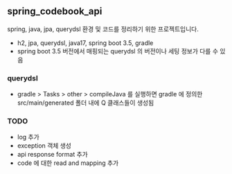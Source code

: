## spring_codebook_api

spring, java, jpa, querydsl 환경 및 코드를 정리하기 위한 프로젝트입니다.

* h2, jpa, querydsl, java17, spring boot 3.5, gradle
* spring boot 3.5 버전에서 매핑되는 querydsl 의 버전이나 세팅 정보가 다를 수 있음

### querydsl
- gradle > Tasks > other > compileJava 를 실행하면 gradle 에 정의한 src/main/generated 폴더 내에 Q 클래스들이 생성됨

### TODO
- log 추가
- exception 객체 생성
- api response format 추가
- code 에 대한 read and mapping 추가

